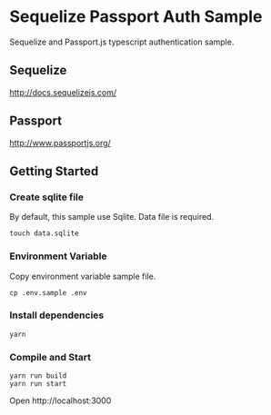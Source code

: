 # Sequelize Passport Auth Sample

Sequelize and Passport.js typescript authentication sample.


## Sequelize
 
http://docs.sequelizejs.com/

## Passport

http://www.passportjs.org/

## Getting Started

### Create sqlite file

By default, this sample use Sqlite. Data file is required.

```
touch data.sqlite
```

### Environment Variable

Copy environment variable sample file.

```
cp .env.sample .env
```

### Install dependencies

```
yarn
```

### Compile and Start
 
```
yarn run build
yarn run start
```

Open http://localhost:3000